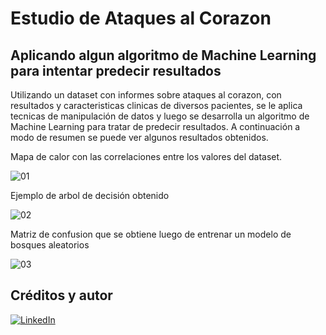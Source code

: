 # Estudio de Ataques al Corazon
## Aplicando algun algoritmo de Machine Learning para intentar predecir resultados

Utilizando un dataset con informes sobre ataques al corazon, con resultados y caracteristicas clinicas de diversos pacientes, se le aplica tecnicas de manipulación de datos y luego se desarrolla un algoritmo de Machine Learning para tratar de predecir resultados. A continuación a modo de resumen se puede ver algunos resultados obtenidos.

Mapa de calor con las correlaciones entre los valores del dataset.

![01](https://github.com/NestorDiazDataSC/Informe-Estudio-de-Ataques-al-Corazon/assets/94582879/06b9d4db-6b34-4e21-bf28-c5a54e99a90e)

Ejemplo de arbol de decisión obtenido

![02](https://github.com/NestorDiazDataSC/Informe-Estudio-de-Ataques-al-Corazon/assets/94582879/25e7a78f-94b4-4adc-a8d7-f82b9c40cd8a)

Matriz de confusion que se obtiene luego de entrenar un modelo de bosques aleatorios

![03](https://github.com/NestorDiazDataSC/Informe-Estudio-de-Ataques-al-Corazon/assets/94582879/49e2efca-fb28-403d-88fe-2e6a3f645cca)


## Créditos y autor
[![LinkedIn](https://img.shields.io/badge/LinkedIn-Nestor_Diaz-0077B5?style=for-the-badge&logo=linkedin&logoColor=white&labelColor=101010)](https://www.linkedin.com/in/contadornestordiaz/)

